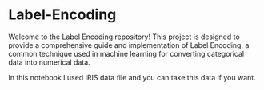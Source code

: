# Label-Encoding
Welcome to the Label Encoding repository! This project is designed to provide a comprehensive guide and implementation of Label Encoding, a common technique used in machine learning for converting categorical data into numerical data.

In this notebook I used IRIS data file and you can take this data if you want. 
